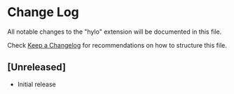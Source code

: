 # Change Log

All notable changes to the "hylo" extension will be documented in this file.

Check [Keep a Changelog](http://keepachangelog.com/) for recommendations on how to structure this file.

## [Unreleased]

- Initial release